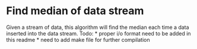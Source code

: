 # Find median of data stream
Given a stream of data, this algorithm will find the median each time a data inserted into the data stream.
Todo:
    * proper i/o format need to be added in this readme
    * need to add make file for further compilation